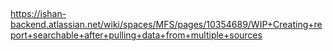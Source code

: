 ##

https://ishan-backend.atlassian.net/wiki/spaces/MFS/pages/10354689/WIP+Creating+report+searchable+after+pulling+data+from+multiple+sources